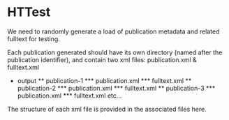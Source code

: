 HTTest
=====

We need to randomly generate a load of publication metadata and related fulltext for testing.

Each publication generated should have its own directory (named after the publication identifier), and contain two xml files: publication.xml & fulltext.xml

* output
** publication-1
*** publication.xml
*** fulltext.xml
** publication-2
*** publication.xml
*** fulltext.xml
** publication-3
*** publication.xml
*** fulltext.xml
	etc...

The structure of each xml file is provided in the associated files here.

